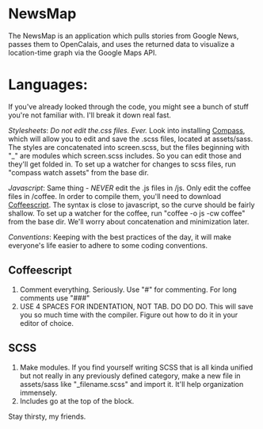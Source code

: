 NewsMap
=======

The NewsMap is an application which pulls stories from Google News, passes them to OpenCalais, and uses the returned data to visualize a location-time graph via the Google Maps API.

Languages:
==========

If you've already looked through the code, you might see a bunch of stuff you're not familiar with. I'll break it down real fast. 

_Stylesheets_: _Do not edit the.css files. Ever._ Look into installing [Compass](http://compass-style.org/), which will allow you to edit and save the .scss files, located at assets/sass. The styles are concatenated into screen.scss, but the files beginning with "_" are modules which screen.scss includes. So you can edit those and they'll get folded in. To set up a watcher for changes to scss files, run "compass watch assets" from the base dir.

_Javascript_: Same thing - _NEVER_ edit the .js files in /js. Only edit the coffee files in /coffee. In order to compile them, you'll need to download [Coffeescript](http://coffeescript.org/). The syntax is close to javascript, so the curve should be fairly shallow. To set up a watcher for the coffee, run "coffee -o js -cw coffee" from the base dir. We'll worry about concatenation and minimization later. 

_Conventions_: Keeping with the best practices of the day, it will make everyone's life easier to adhere to some coding conventions.

## Coffeescript 

1. Comment everything. Seriously. Use "#" for commenting. For long comments use "###"
2. USE 4 SPACES FOR INDENTATION, NOT TAB. DO DO DO. This will save you so much time with the compiler. Figure out how to do it in your editor of choice.

## SCSS

1. Make modules. If you find yourself writing SCSS that is all kinda unified but not really in any previously defined category, make a new file in assets/sass like "_filename.scss" and import it. It'll help organization immensely.
2. Includes go at the top of the block.


Stay thirsty, my friends.